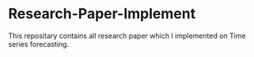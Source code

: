 # Research-Paper-Implement
This repositary contains all research paper which I implemented on Time series forecasting.
